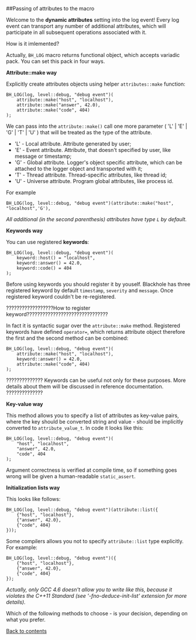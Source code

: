 ##Passing of attributes to the macro

Welcome to the **dynamic attributes** setting into the log event! Every log event can transport any number of additional attributes, which will participate in all subsequent operations associated with it.

How is it imlemented?

Actually, `BH_LOG` macro returns functional object, which accepts variadic pack. You can set this pack in four ways.

**Attribute::make way**

Explicitly create attributes objects using helper `attributes::make` function:

```
BH_LOG(log, level::debug, "debug event")(
    attribute::make("host", "localhost"),
    attribute::make("answer", 42.0),
    attribute::make("code", 404)
);
```

We can pass into the `attribute::make()` call one more parameter ( 'L' | 'E' | 'G' | 'T' | 'U' ) that will be treated as the type of the attribute.

  * 'L' - Local attribute. Attribute generated by user;
  * 'E' - Event attribute. Attribute, that doesn't specified by user, like message or timestamp;
  * 'G' - Global attribute. Logger's object specific attribute, which can be attached to the logger object and transported with it;
  * 'T' - Thread attribute. Thread-specific attributes, like thread id;
  * 'U' - Universe attribute.  Program global attributes, like process id.

For example

```
BH_LOG(log, level::debug, "debug event")(attribute::make("host", "localhost",'G'),
```

*All additional (in the second parenthesis) attributes have type `L` by default.*


**Keywords way** 

You can use registered **keywords**:
```
BH_LOG(log, level::debug, "debug event")(
    keyword::host() = "localhost",
    keyword::answer() = 42.0,
    keyword::code() = 404
);
```

Before using keywords you should register it by youself. Blackhole has three registered keyword by default `timestamp`, `severity` and `message`. Once registered keyword couldn't be re-registered. 

??????????????????How to register keyword???????????????????????????????

In fact it is syntactic sugar over the `attribute::make` method. Registered keywords have defined `operator=`, which returns attribute object therefore the first and the second method can be combined:

```
BH_LOG(log, level::debug, "debug event")(
    attribute::make("host", "localhost"),
    keyword::answer() = 42.0,
    attribute::make("code", 404)
);
```
??????????????
Keywords can be useful not only for these purposes. More details about them will be discussed in reference documentation.
??????????????


**Key-value way**

This method allows you to specify a list of attributes as key-value pairs, where the key should be converted string and value - should be implicitly converted to `attribute_value_t`. In code it looks like this:

```
BH_LOG(log, level::debug, "debug event")(
    "host", "localhost",
    "answer", 42.0,
    "code", 404
);
```

Argument correctness is verified at compile time, so if something goes wrong will be given a human-readable `static_assert`.

**Initialization lists way**

This looks like follows:

```
BH_LOG(log, level::debug, "debug event")(attribute::list({
    {"host", "localhost"},
    {"answer", 42.0},
    {"code", 404}
}));
```

Some compilers allows you not to specify `attribute::list` type explicitly. For example:

```
BH_LOG(log, level::debug, "debug event")({
    {"host", "localhost"},
    {"answer", 42.0},
    {"code", 404}
});
```

*Actually, only GCC 4.6 doesn't allow you to write like this, because it violates the C++11 Standard (see '-fno-deduce-init-list' extension for more details).*

Which of the following methods to choose - is your decision, depending on what you prefer.

[Back to contents](contents.md)